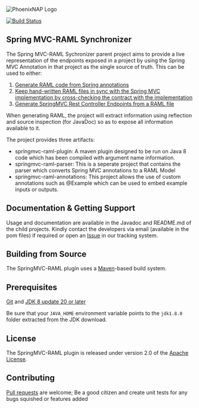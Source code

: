 ![PhoenixNAP Logo](https://phoenixnap.com/wp-content/themes/phoenixnap-v2/img/v2/logo.svg)

[![Build Status](https://travis-ci.org/phoenixnap/springmvc-raml-plugin.svg?branch=develop)](https://travis-ci.org/phoenixnap/springmvc-raml-plugin)

## Spring MVC-RAML Synchronizer
The Spring MVC-RAML Sychronizer parent project aims to provide a live representation of the endpoints exposed in a project by using the Spring MVC Annotation in that project as the single source of truth. 
This can be used to either:

1. [Generate RAML code from Spring annotations](https://github.com/phoenixnap/springmvc-raml-plugin/tree/master/springmvc-raml-plugin#usage-1---generating-raml-from-implementation)
2. [Keep hand-written RAML files in sync with the Spring MVC implementation by cross-checking the contract with the implementation](
https://github.com/phoenixnap/springmvc-raml-plugin/tree/master/springmvc-raml-plugin#usage-2---style-checking-raml-document-and-verifying-against-implementation)
3. [Generate SpringMVC Rest Controller Endpoints from a RAML file]( https://github.com/phoenixnap/springmvc-raml-plugin/tree/master/springmvc-raml-plugin#usage-3---generating-springmvc-server-endpoints-from-a-raml-file)

When generating RAML, the project will extract information using reflection and source inspection (for JavaDoc) so as to expose all information available to it.

The project provides three artifacts:
- springmvc-raml-plugin: A maven plugin designed to be run on Java 8 code which has been compiled with argument name information. 
- springmvc-raml-parser: This is a seperate project that contains the parser which converts Spring MVC annotations to a RAML Model
- springmvc-raml-annotations: This project allows the use of custom annotations such as @Example which can be used to embed example inputs or outputs.


## Documentation & Getting Support
Usage and documentation are available in the Javadoc and README.md of the child projects. Kindly contact the developers via email (available in the pom files) if required or open an [Issue][] in our tracking system.

## Building from Source
The SpringMVC-RAML plugin uses a [Maven][]-based build system.

## Prerequisites
[Git][] and [JDK 8 update 20 or later][JDK8 build]

Be sure that your `JAVA_HOME` environment variable points to the `jdk1.8.0` folder
extracted from the JDK download.

## License
The SpringMVC-RAML plugin is released under version 2.0 of the [Apache License][].

## Contributing
[Pull requests][] are welcome; Be a good citizen and create unit tests for any bugs squished or features added

[Pull requests]: http://help.github.com/send-pull-requests
[Apache License]: http://www.apache.org/licenses/LICENSE-2.0
[Git]: http://help.github.com/set-up-git-redirect
[JDK8 build]: http://www.oracle.com/technetwork/java/javase/downloads
[Maven]: http://maven.apache.org/
[Issue]: https://github.com/phoenixnap/springmvc-raml-plugin/issues
